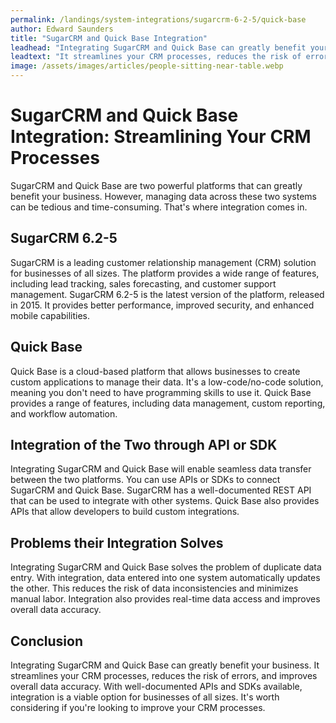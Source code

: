 ```yaml
---
permalink: /landings/system-integrations/sugarcrm-6-2-5/quick-base
author: Edward Saunders
title: "SugarCRM and Quick Base Integration"
leadhead: "Integrating SugarCRM and Quick Base can greatly benefit your business"
leadtext: "It streamlines your CRM processes, reduces the risk of errors, and improves overall data accuracy. With well-documented APIs and SDKs available, integration is a viable option for businesses of all sizes. It's worth considering if you're looking to improve your CRM processes."
image: /assets/images/articles/people-sitting-near-table.webp
---
```

<div class="arttext">    <h1>SugarCRM and Quick Base Integration: Streamlining Your CRM Processes</h1>
    <p>SugarCRM and Quick Base are two powerful platforms that can greatly benefit your business. However, managing data across these two systems can be tedious and time-consuming. That's where integration comes in.</p>
    <h2>SugarCRM 6.2-5</h2>
    <p>SugarCRM is a leading customer relationship management (CRM) solution for businesses of all sizes. The platform provides a wide range of features, including lead tracking, sales forecasting, and customer support management. SugarCRM 6.2-5 is the latest version of the platform, released in 2015. It provides better performance, improved security, and enhanced mobile capabilities.</p>
    <h2>Quick Base</h2>
    <p>Quick Base is a cloud-based platform that allows businesses to create custom applications to manage their data. It's a low-code/no-code solution, meaning you don't need to have programming skills to use it. Quick Base provides a range of features, including data management, custom reporting, and workflow automation.</p>
    <h2>Integration of the Two through API or SDK</h2>
    <p>Integrating SugarCRM and Quick Base will enable seamless data transfer between the two platforms. You can use APIs or SDKs to connect SugarCRM and Quick Base. SugarCRM has a well-documented REST API that can be used to integrate with other systems. Quick Base also provides APIs that allow developers to build custom integrations.</p>
    <h2>Problems their Integration Solves</h2>
    <p>Integrating SugarCRM and Quick Base solves the problem of duplicate data entry. With integration, data entered into one system automatically updates the other. This reduces the risk of data inconsistencies and minimizes manual labor. Integration also provides real-time data access and improves overall data accuracy.</p>
    <h2>Conclusion</h2>
    <p>Integrating SugarCRM and Quick Base can greatly benefit your business. It streamlines your CRM processes, reduces the risk of errors, and improves overall data accuracy. With well-documented APIs and SDKs available, integration is a viable option for businesses of all sizes. It's worth considering if you're looking to improve your CRM processes.</p>
</div>